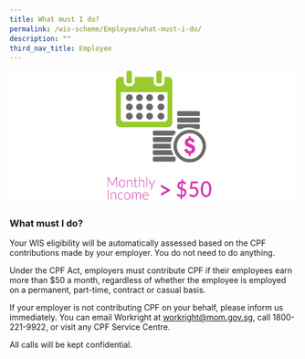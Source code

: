 ```yaml
---
title: What must I do?
permalink: /wis-scheme/Employee/what-must-i-do/
description: ""
third_nav_title: Employee
---
```

![cpf contribution](/images/WIS%20Scheme/WIS6.png)
### What must I do?

Your WIS eligibility will be automatically assessed based on the CPF contributions made by your employer. You do not need to do anything.

Under the CPF Act, employers must contribute CPF if their employees earn more than $50 a month, regardless of whether the employee is employed on a permanent, part-time, contract or casual basis.

If your employer is not contributing CPF on your behalf, please inform us immediately. You can email Workright at workright@mom.gov.sg, call 1800-221-9922, or visit any CPF Service Centre.

All calls will be kept confidential.